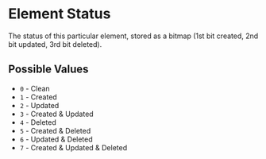 # Element Status
The status of this particular element, stored as a bitmap (1st bit created, 2nd bit updated, 3rd bit deleted).

## Possible Values

* `0` - Clean
* `1` - Created
* `2` - Updated
* `3` - Created & Updated
* `4` - Deleted
* `5` - Created & Deleted
* `6` - Updated & Deleted
* `7` - Created & Updated & Deleted
